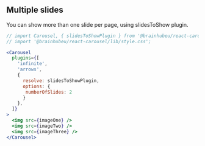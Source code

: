 ## Multiple slides
You can show more than one slide per page, using slidesToShow plugin.
```jsx render
// import Carousel, { slidesToShowPlugin } from '@brainhubeu/react-carousel';
// import '@brainhubeu/react-carousel/lib/style.css';

<Carousel
  plugins={[
    'infinite',
    'arrows',
    {
      resolve: slidesToShowPlugin,
      options: {
       numberOfSlides: 2
      }
    },
  ]}
>
  <img src={imageOne} />
  <img src={imageTwo} />
  <img src={imageThree} />
</Carousel>
```
